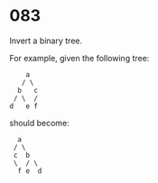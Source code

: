 [_metadata_:number]:-      "83"
[_metadata_:difficulty]:-  "Medium"
[_metadata_:asker]:-       "Google"

# 083

Invert a binary tree.

For example, given the following tree:

```
    a
   / \
  b   c
 / \  /
d   e f
```

should become:

```
  a
 / \
 c  b
 \  / \
  f e  d
```
